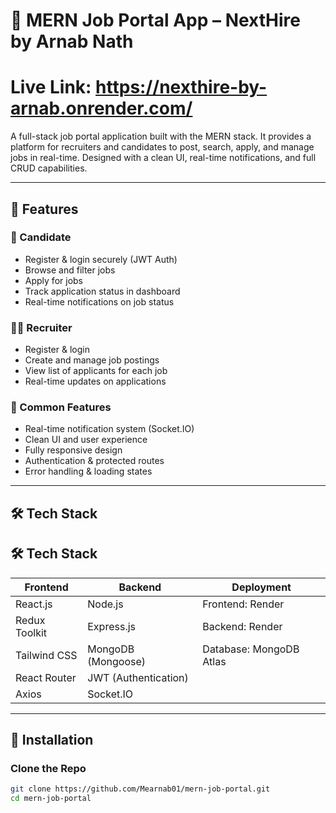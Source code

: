 # 💼 MERN Job Portal App – NextHire by Arnab Nath
# Live Link:   https://nexthire-by-arnab.onrender.com/
A full-stack job portal application built with the MERN stack. It provides a platform for recruiters and candidates to post, search, apply, and manage jobs in real-time. Designed with a clean UI, real-time notifications, and full CRUD capabilities.

---

## 🚀 Features

### 👤 Candidate
- Register & login securely (JWT Auth)
- Browse and filter jobs
- Apply for jobs
- Track application status in dashboard
- Real-time notifications on job status

### 🧑‍💼 Recruiter
- Register & login
- Create and manage job postings
- View list of applicants for each job
- Real-time updates on applications

### 🔔 Common Features
- Real-time notification system (Socket.IO)
- Clean UI and user experience
- Fully responsive design
- Authentication & protected routes
- Error handling & loading states

---

## 🛠️ Tech Stack

## 🛠️ Tech Stack

| Frontend                   | Backend                       | Deployment             |
|----------------------------|-------------------------------|------------------------|
| React.js                   | Node.js                       | Frontend: Render       |
| Redux Toolkit              | Express.js                    | Backend: Render        |
| Tailwind CSS               | MongoDB (Mongoose)            | Database: MongoDB Atlas|
| React Router               | JWT (Authentication)          |                        |
| Axios                      | Socket.IO                     |                        |


---

## 🔧 Installation

### Clone the Repo

```bash
git clone https://github.com/Mearnab01/mern-job-portal.git
cd mern-job-portal
